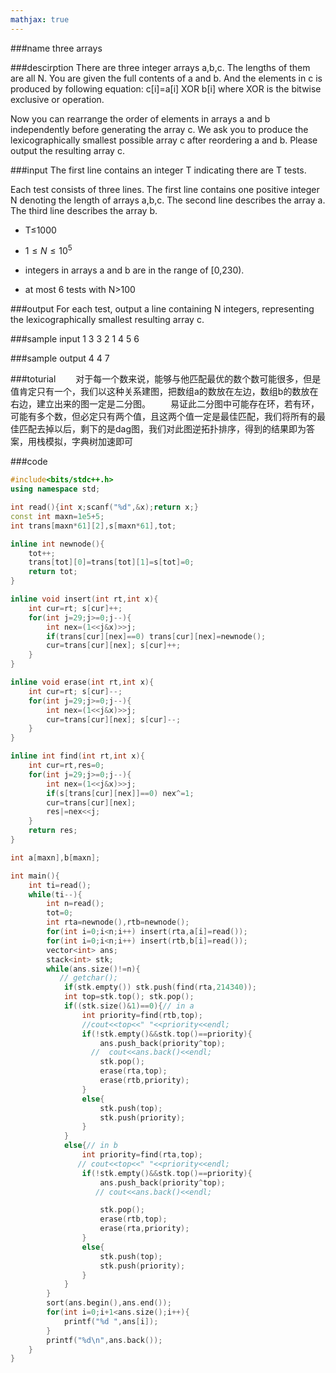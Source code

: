 ```yaml
---
mathjax: true
---
```


###name
three arrays


###descirption
There are three integer arrays a,b,c. The lengths of them are all N. You are given the full contents of a and b. And the elements in c is produced by following equation: c[i]=a[i] XOR b[i] where XOR is the bitwise exclusive or operation.

Now you can rearrange the order of elements in arrays a and b independently before generating the array c. We ask you to produce the lexicographically smallest possible array c after reordering a and b. Please output the resulting array c.

<!---more-->

###input
The first line contains an integer T indicating there are T tests.

Each test consists of three lines. The first line contains one positive integer N denoting the length of arrays a,b,c. The second line describes the array a. The third line describes the array b.

* T≤1000

* $1≤N≤10^5$

* integers in arrays a and b are in the range of [0,230).

* at most 6 tests with N>100

###output
For each test, output a line containing N integers, representing the lexicographically smallest resulting array c.

###sample input
1
3
3 2 1
4 5 6

###sample output
4 4 7

###toturial
&emsp;&emsp;对于每一个数来说，能够与他匹配最优的数个数可能很多，但是值肯定只有一个，我们以这种关系建图，把数组a的数放在左边，数组b的数放在右边，建立出来的图一定是二分图。
&emsp;&emsp;易证此二分图中可能存在环，若有环，可能有多个数，但必定只有两个值，且这两个值一定是最佳匹配，我们将所有的最佳匹配去掉以后，剩下的是dag图，我们对此图逆拓扑排序，得到的结果即为答案，用栈模拟，字典树加速即可

###code
```cpp
#include<bits/stdc++.h>
using namespace std;

int read(){int x;scanf("%d",&x);return x;}
const int maxn=1e5+5;
int trans[maxn*61][2],s[maxn*61],tot;

inline int newnode(){
    tot++;
    trans[tot][0]=trans[tot][1]=s[tot]=0;
    return tot;
}

inline void insert(int rt,int x){
    int cur=rt; s[cur]++;
    for(int j=29;j>=0;j--){
        int nex=(1<<j&x)>>j;
        if(trans[cur][nex]==0) trans[cur][nex]=newnode();
        cur=trans[cur][nex]; s[cur]++;
    }
}

inline void erase(int rt,int x){
    int cur=rt; s[cur]--;
    for(int j=29;j>=0;j--){
        int nex=(1<<j&x)>>j;
        cur=trans[cur][nex]; s[cur]--;
    }
}

inline int find(int rt,int x){
    int cur=rt,res=0;
    for(int j=29;j>=0;j--){
        int nex=(1<<j&x)>>j;
        if(s[trans[cur][nex]]==0) nex^=1;
        cur=trans[cur][nex];
        res|=nex<<j;
    }
    return res;
}

int a[maxn],b[maxn];

int main(){
    int ti=read();
    while(ti--){
        int n=read();
        tot=0;
        int rta=newnode(),rtb=newnode();
        for(int i=0;i<n;i++) insert(rta,a[i]=read());
        for(int i=0;i<n;i++) insert(rtb,b[i]=read());
        vector<int> ans;
        stack<int> stk;
        while(ans.size()!=n){
           // getchar();
            if(stk.empty()) stk.push(find(rta,214340));
            int top=stk.top(); stk.pop();
            if((stk.size()&1)==0){// in a
                int priority=find(rtb,top);
                //cout<<top<<" "<<priority<<endl;
                if(!stk.empty()&&stk.top()==priority){
                    ans.push_back(priority^top);
                  //  cout<<ans.back()<<endl;
                    stk.pop();
                    erase(rta,top);
                    erase(rtb,priority);
                }
                else{
                    stk.push(top);
                    stk.push(priority);
                }
            }
            else{// in b
                int priority=find(rta,top);
               // cout<<top<<" "<<priority<<endl;
                if(!stk.empty()&&stk.top()==priority){
                    ans.push_back(priority^top);
                   // cout<<ans.back()<<endl;

                    stk.pop();
                    erase(rtb,top);
                    erase(rta,priority);
                }
                else{
                    stk.push(top);
                    stk.push(priority);
                }
            }
        }
        sort(ans.begin(),ans.end());
        for(int i=0;i+1<ans.size();i++){
            printf("%d ",ans[i]);
        }
        printf("%d\n",ans.back());
    }
}
```